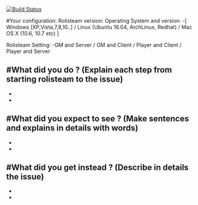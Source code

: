[![Build Status](http://www.rolisteam.org/sites/default/files/pixture_reloaded_logo.png)](http://www.rolisteam.org)

#Your configuration:
Rolisteam version: 
Operating System and version: 
-[ Windows [XP,Vista,7,8,10..] / Linux (Ubuntu 16.04, ArchLinux, Redhat) / Mac OS X (10.6, 10.7 etc) ]

Rolisteam Setting: 
-GM and Server / GM and Client / Player and Client / Player and Server

#What did you do ? (Explain each step from starting rolisteam to the issue)
-
-
-


#What did you expect to see ? (Make sentences and explains in details with words)
-
-
-

#What did you get instead ? (Describe in details the issue) 
-
-
-
